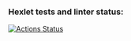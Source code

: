 ### Hexlet tests and linter status:
[![Actions Status](https://github.com/OlgaSolod/python-project-lvl1/workflows/hexlet-check/badge.svg)](https://github.com/OlgaSolod/python-project-lvl1/actions)
